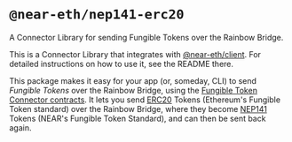 `@near-eth/nep141-erc20`
========================

A Connector Library for sending Fungible Tokens over the Rainbow Bridge.

This is a Connector Library that integrates with [@near-eth/client]. For detailed instructions on how to use it, see the README there.

This package makes it easy for your app (or, someday, CLI) to send *Fungible Tokens* over the Rainbow Bridge, using the [Fungible Token Connector contracts](https://github.com/aurora-is-near/rainbow-token-connector). It lets you send [ERC20] Tokens (Ethereum's Fungible Token standard) over the Rainbow Bridge, where they become [NEP141] Tokens (NEAR's Fungible Token Standard), and can then be sent back again.

  [@near-eth/client]: https://www.npmjs.com/package/@near-eth/client
  [ERC20]: https://eips.ethereum.org/EIPS/eip-20
  [NEP141]: https://github.com/near/NEPs/issues/141
